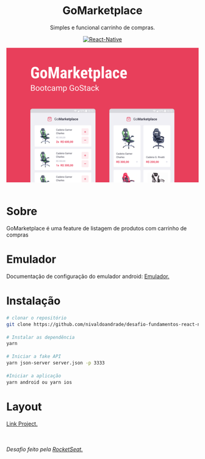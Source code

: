 <header>
  <h1 align="center">
    GoMarketplace
  </h1>
  <p align="center">Simples e funcional carrinho de compras.</p>
  <p align="center">
  <a href="https://reactnative.dev/" rel="nofollow">
        <img src="https://camo.githubusercontent.com/099a86b814c13bf9dbb1ebc651bd48740ba1de1a/68747470733a2f2f696d672e736869656c64732e696f2f7374617469632f76313f6c6162656c3d5265616374266d6573736167653d4e617469766526636f6c6f723d626c75653f7374796c653d706c6173746963266c6f676f3d5265616374" alt="React-Native" data-canonical-src="https://img.shields.io/static/v1?label=React&amp;message=Native&amp;color=blue?style=plastic&amp;logo=React" style="max-width:100%;">
    </a>
  </p>
  <p align="center">
    <img src="https://github.com/nivaldoandrade/desafio-fundamentos-react-native/blob/master/assetsReadme/GoMarketplace.png" />
  </p>
  </header>

 <main>
  <h1>Sobre</h1>
  <p>GoMarketplace é uma feature de listagem de produtos com carrinho de compras</p>

  <h1>Emulador</h1>
  <p>Documentação de configuração do emulador android: <a href="https://react-native.rocketseat.dev/android/emulador">Emulador.</a></p>

  <h1>Instalação</h1>

  ``` bash
  # clonar o repositório
  git clone https://github.com/nivaldoandrade/desafio-fundamentos-react-native

  # Instalar as dependência
  yarn

  # Iniciar a fake API
  yarn json-server server.json -p 3333

  #Iniciar a aplicação
  yarn android ou yarn ios

  ```
  <h1>Layout</h1>
    <p>
      <a href="https://www.figma.com/file/VgK3hsmyGbqiGu9FdqfUzF/GoMarketplace?node-id=0%3A1">Link Project.</a>
    </p>

  <p style="margin-top: 50px">
    <h6>Desafio feito pela <a href="https://rocketseat.com.br/" target="_blank">RocketSeat.</a></h6>
  </p>
 </main>


